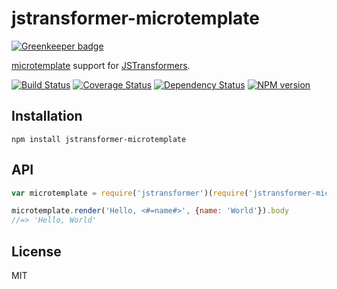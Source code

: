 # jstransformer-microtemplate

[![Greenkeeper badge](https://badges.greenkeeper.io/jstransformers/jstransformer-microtemplate.svg)](https://greenkeeper.io/)

[microtemplate](https://www.npmjs.com/package/microtemplate) support for [JSTransformers](http://github.com/jstransformers).

[![Build Status](https://img.shields.io/travis/jstransformers/jstransformer-microtemplate/master.svg)](https://travis-ci.org/jstransformers/jstransformer-microtemplate)
[![Coverage Status](https://img.shields.io/codecov/c/github/jstransformers/jstransformer-microtemplate/master.svg)](https://codecov.io/gh/jstransformers/jstransformer-microtemplate)
[![Dependency Status](https://img.shields.io/david/jstransformers/jstransformer-microtemplate/master.svg)](http://david-dm.org/jstransformers/jstransformer-microtemplate)
[![NPM version](https://img.shields.io/npm/v/jstransformer-microtemplate.svg)](https://www.npmjs.org/package/jstransformer-microtemplate)

## Installation

    npm install jstransformer-microtemplate

## API

```js
var microtemplate = require('jstransformer')(require('jstransformer-microtemplate'));

microtemplate.render('Hello, <#=name#>', {name: 'World'}).body
//=> 'Hello, World'
```

## License

MIT
